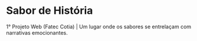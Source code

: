 # Sabor de História
1° Projeto Web (Fatec Cotia) | Um lugar onde os sabores se entrelaçam com narrativas emocionantes.
